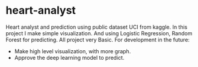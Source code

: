 # heart-analyst
Heart analyst and prediction using public dataset UCI from kaggle.
In this project I make simple visualization. And using Logistic Regression, Random Forest for predicting.
All project very Basic. For development in the future:
- Make high level visualization, with more graph.
- Approve the deep learning model to predict.
